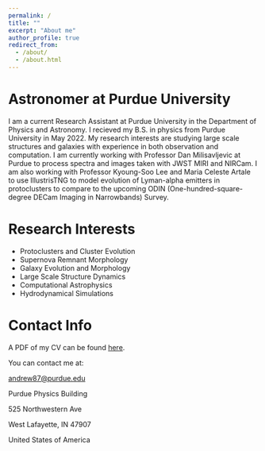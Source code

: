 ```yaml
---
permalink: /
title: ""
excerpt: "About me"
author_profile: true
redirect_from: 
  - /about/
  - /about.html
---
```


Astronomer at Purdue University
======

I am a current Research Assistant at Purdue University in the Department of Physics and Astronomy. I recieved my B.S. in physics from Purdue University in May 2022. My research interests are studying large scale structures and galaxies with experience in both observation and computation. I am currently working with Professor Dan Milisavljevic at Purdue to process spectra and images taken with JWST MIRI and NIRCam. I am also working with Professor Kyoung-Soo Lee and Maria Celeste Artale to use IllustrisTNG to model evolution of Lyman-alpha emitters in protoclusters to compare to the upcoming ODIN (One-hundred-square-degree DECam Imaging in Narrowbands) Survey.

Research Interests
======

  * Protoclusters and Cluster Evolution
  * Supernova Remnant Morphology
  * Galaxy Evolution and Morphology
  * Large Scale Structure Dynamics
  * Computational Astrophysics
  * Hydrodynamical Simulations

Contact Info
======

A PDF of my CV can be found <a href="https://moira-andrews.github.io/files/CV_Moira_Andrews.pdf">here</a>. 

You can contact me at:

andrew87@purdue.edu

Purdue Physics Building

525 Northwestern Ave

West Lafayette, IN 47907

United States of America
